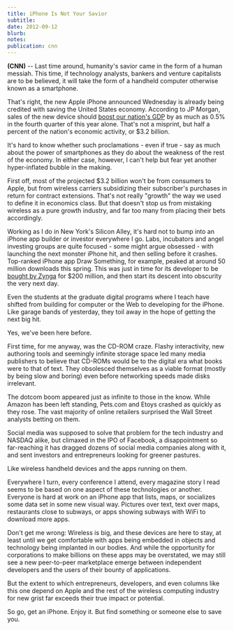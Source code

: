 ```yaml
---
title: iPhone Is Not Your Savior
subtitle: 
date: 2012-09-12
blurb: 
notes: 
publication: cnn
---
```


**(CNN)** -- Last time around, humanity's savior came in the form of a human messiah. This time, if technology analysts, bankers and venture capitalists are to be believed, it will take the form of a handheld computer otherwise known as a smartphone.

That's right, the new Apple iPhone announced Wednesday is already being credited with saving the United States economy. According to JP Morgan, sales of the new device should [boost our nation's GDP](http://www.reuters.com/article/2012/09/11/us-usa-apple-gdp-idUSBRE8891E720120911) by as much as 0.5% in the fourth quarter of this year alone. That's not a misprint, but half a percent of the nation's economic activity, or $3.2 billion.

It's hard to know whether such proclamations - even if true - say as much about the power of smartphones as they do about the weakness of the rest of the economy. In either case, however, I can't help but fear yet another hyper-inflated bubble in the making.

First off, most of the projected $3.2 billion won't be from consumers to Apple, but from wireless carriers subsidizing their subscriber's purchases in return for contract extensions. That's not really "growth" the way we used to define it in economics class. But that doesn't stop us from mistaking wireless as a pure growth industry, and far too many from placing their bets accordingly.

Working as I do in New York's Silicon Alley, it's hard not to bump into an iPhone app builder or investor everywhere I go. Labs, incubators and angel investing groups are quite focused - some might argue obsessed - with launching the next monster iPhone hit, and then selling before it crashes. Top-ranked iPhone app Draw Something, for example, peaked at around 50 million downloads this spring. This was just in time for its developer to be [bought by Zynga](http://www.forbes.com/sites/terokuittinen/2012/05/01/is-the-omgpop-acquisition-haunting-zynga/) for $200 million, and then start its descent into obscurity the very next day.

Even the students at the graduate digital programs where I teach have shifted from building for computer or the Web to developing for the iPhone. Like garage bands of yesterday, they toil away in the hope of getting the next big hit.

Yes, we've been here before.

First time, for me anyway, was the CD-ROM craze. Flashy interactivity, new authoring tools and seemingly infinite storage space led many media publishers to believe that CD-ROMs would be to the digital era what books were to that of text. They obsolesced themselves as a viable format (mostly by being slow and boring) even before networking speeds made disks irrelevant.

The dotcom boom appeared just as infinite to those in the know. While Amazon has been left standing, Pets.com and Etoys crashed as quickly as they rose. The vast majority of online retailers surprised the Wall Street analysts betting on them.

Social media was supposed to solve that problem for the tech industry and NASDAQ alike, but climaxed in the IPO of Facebook, a disappointment so far-reaching it has dragged dozens of social media companies along with it, and sent investors and entrepreneurs looking for greener pastures.

Like wireless handheld devices and the apps running on them.

Everywhere I turn, every conference I attend, every magazine story I read seems to be based on one aspect of these technologies or another. Everyone is hard at work on an iPhone app that lists, maps, or socializes some data set in some new visual way. Pictures over text, text over maps, restaurants close to subways, or apps showing subways with WiFi to download more apps.

Don't get me wrong: Wireless is big, and these devices are here to stay, at least until we get comfortable with apps being embedded in objects and technology being implanted in our bodies. And while the opportunity for corporations to make billions on these apps may be overstated, we may still see a new peer-to-peer marketplace emerge between independent developers and the users of their bounty of applications.

But the extent to which entrepreneurs, developers, and even columns like this one depend on Apple and the rest of the wireless computing industry for new grist far exceeds their true impact or potential.

So go, get an iPhone. Enjoy it. But find something or someone else to save you.
